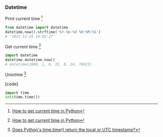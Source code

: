 ### Datetime

Print current time [^1]

```python
from datetime import datetime
datetime.now().strftime('%Y-%m-%d %H:%M:%S')
# '2015-12-29 14:02:27'
```


Get current time [^1]

```python
import datetime
datetime.datetime.now()
# datetime(2009, 1, 6, 15, 8, 24, 78915)
```


Unixtime [^2]

[code]
```python
import time
int(time.time())
```


[^1]: [How to get current time in Python](http://stackoverflow.com/questions/415511/how-to-get-current-time-in-python)
[^2]: [Does Python's time.time() return the local or UTC timestamp?](http://stackoverflow.com/a/16299439)
